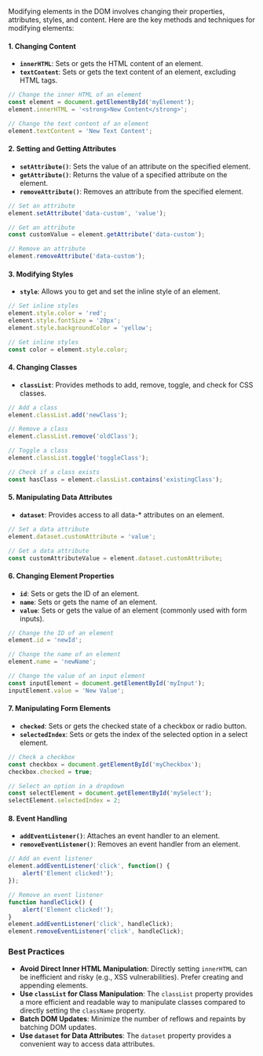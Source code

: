 
Modifying elements in the DOM involves changing their properties, attributes, styles, and content. Here are the key methods and techniques for modifying elements:

#### 1. **Changing Content**

- **`innerHTML`**: Sets or gets the HTML content of an element.
- **`textContent`**: Sets or gets the text content of an element, excluding HTML tags.

```javascript
// Change the inner HTML of an element
const element = document.getElementById('myElement');
element.innerHTML = '<strong>New Content</strong>';

// Change the text content of an element
element.textContent = 'New Text Content';
```

#### 2. **Setting and Getting Attributes**

- **`setAttribute()`**: Sets the value of an attribute on the specified element.
- **`getAttribute()`**: Returns the value of a specified attribute on the element.
- **`removeAttribute()`**: Removes an attribute from the specified element.

```javascript
// Set an attribute
element.setAttribute('data-custom', 'value');

// Get an attribute
const customValue = element.getAttribute('data-custom');

// Remove an attribute
element.removeAttribute('data-custom');
```

#### 3. **Modifying Styles**

- **`style`**: Allows you to get and set the inline style of an element.

```javascript
// Set inline styles
element.style.color = 'red';
element.style.fontSize = '20px';
element.style.backgroundColor = 'yellow';

// Get inline styles
const color = element.style.color;
```

#### 4. **Changing Classes**

- **`classList`**: Provides methods to add, remove, toggle, and check for CSS classes.

```javascript
// Add a class
element.classList.add('newClass');

// Remove a class
element.classList.remove('oldClass');

// Toggle a class
element.classList.toggle('toggleClass');

// Check if a class exists
const hasClass = element.classList.contains('existingClass');
```

#### 5. **Manipulating Data Attributes**

- **`dataset`**: Provides access to all data-* attributes on an element.

```javascript
// Set a data attribute
element.dataset.customAttribute = 'value';

// Get a data attribute
const customAttributeValue = element.dataset.customAttribute;
```

#### 6. **Changing Element Properties**

- **`id`**: Sets or gets the ID of an element.
- **`name`**: Sets or gets the name of an element.
- **`value`**: Sets or gets the value of an element (commonly used with form inputs).

```javascript
// Change the ID of an element
element.id = 'newId';

// Change the name of an element
element.name = 'newName';

// Change the value of an input element
const inputElement = document.getElementById('myInput');
inputElement.value = 'New Value';
```

#### 7. **Manipulating Form Elements**

- **`checked`**: Sets or gets the checked state of a checkbox or radio button.
- **`selectedIndex`**: Sets or gets the index of the selected option in a select element.

```javascript
// Check a checkbox
const checkbox = document.getElementById('myCheckbox');
checkbox.checked = true;

// Select an option in a dropdown
const selectElement = document.getElementById('mySelect');
selectElement.selectedIndex = 2;
```

#### 8. **Event Handling**

- **`addEventListener()`**: Attaches an event handler to an element.
- **`removeEventListener()`**: Removes an event handler from an element.

```javascript
// Add an event listener
element.addEventListener('click', function() {
    alert('Element clicked!');
});

// Remove an event listener
function handleClick() {
    alert('Element clicked!');
}
element.addEventListener('click', handleClick);
element.removeEventListener('click', handleClick);
```

### Best Practices

- **Avoid Direct Inner HTML Manipulation**: Directly setting `innerHTML` can be inefficient and risky (e.g., XSS vulnerabilities). Prefer creating and appending elements.
- **Use `classList` for Class Manipulation**: The `classList` property provides a more efficient and readable way to manipulate classes compared to directly setting the `className` property.
- **Batch DOM Updates**: Minimize the number of reflows and repaints by batching DOM updates.
- **Use `dataset` for Data Attributes**: The `dataset` property provides a convenient way to access data attributes.